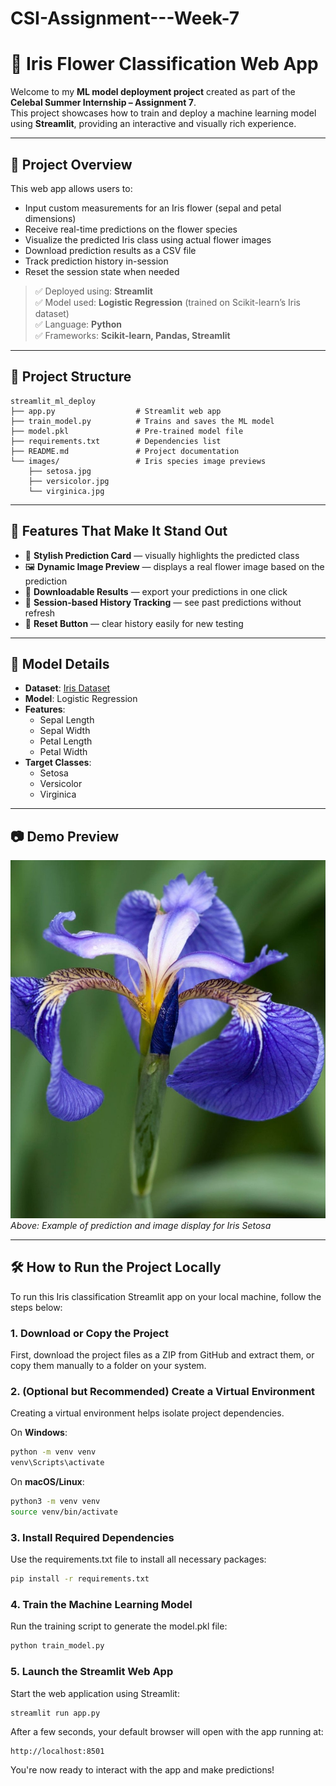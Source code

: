 # CSI-Assignment---Week-7
# 🌼 Iris Flower Classification Web App

Welcome to my **ML model deployment project** created as part of the **Celebal Summer Internship – Assignment 7**.  
This project showcases how to train and deploy a machine learning model using **Streamlit**, providing an interactive and visually rich experience.

---
## 📌 Project Overview

This web app allows users to:

- Input custom measurements for an Iris flower (sepal and petal dimensions)
- Receive real-time predictions on the flower species
- Visualize the predicted Iris class using actual flower images
- Download prediction results as a CSV file
- Track prediction history in-session
- Reset the session state when needed

> ✅ Deployed using: **Streamlit**  
> ✅ Model used: **Logistic Regression** (trained on Scikit-learn’s Iris dataset)  
> ✅ Language: **Python**  
> ✅ Frameworks: **Scikit-learn, Pandas, Streamlit**

---

## 📁 Project Structure
```
streamlit_ml_deploy
├── app.py                  # Streamlit web app
├── train_model.py          # Trains and saves the ML model
├── model.pkl               # Pre-trained model file
├── requirements.txt        # Dependencies list
├── README.md               # Project documentation
└── images/                 # Iris species image previews
    ├── setosa.jpg
    ├── versicolor.jpg
    └── virginica.jpg

```
---

## 🚀 Features That Make It Stand Out

- 🌈 **Stylish Prediction Card** — visually highlights the predicted class  
- 🖼 **Dynamic Image Preview** — displays a real flower image based on the prediction  
- 🧾 **Downloadable Results** — export your predictions in one click  
- 🧠 **Session-based History Tracking** — see past predictions without refresh  
- 🔄 **Reset Button** — clear history easily for new testing

---

## 🧠 Model Details

- **Dataset**: [Iris Dataset](https://scikit-learn.org/stable/auto_examples/datasets/plot_iris_dataset.html)
- **Model**: Logistic Regression
- **Features**:
  - Sepal Length
  - Sepal Width
  - Petal Length
  - Petal Width
- **Target Classes**:
  - Setosa
  - Versicolor
  - Virginica

---

## 📷 Demo Preview

![App Screenshot](images/setosa.jpg)  
*Above: Example of prediction and image display for Iris Setosa*

---

## 🛠️ How to Run the Project Locally

To run this Iris classification Streamlit app on your local machine, follow the steps below:

### 1. Download or Copy the Project

First, download the project files as a ZIP from GitHub and extract them, or copy them manually to a folder on your system.

### 2. (Optional but Recommended) Create a Virtual Environment

Creating a virtual environment helps isolate project dependencies.

On **Windows**:

```bash
python -m venv venv
venv\Scripts\activate
```
On **macOS/Linux**:
```bash
python3 -m venv venv
source venv/bin/activate
```
### 3. Install Required Dependencies
Use the requirements.txt file to install all necessary packages:

```bash
pip install -r requirements.txt
```
### 4. Train the Machine Learning Model
Run the training script to generate the model.pkl file:

```bash
python train_model.py
```

### 5. Launch the Streamlit Web App
Start the web application using Streamlit:

```bash
streamlit run app.py
```

After a few seconds, your default browser will open with the app running at:

```arduino
http://localhost:8501
```

You're now ready to interact with the app and make predictions!

